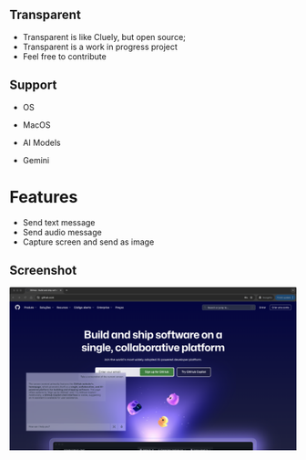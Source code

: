 ## Transparent

- Transparent is like Cluely, but open source;
- Transparent is a work in progress project
- Feel free to contribute

## Support

- OS
 - MacOS

- AI Models
 - Gemini

# Features

- Send text message
- Send audio message
- Capture screen and send as image

## Screenshot

![Screenshot](screenshot.png)
